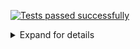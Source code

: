 [![Tests passed successfully](https://img.shields.io/badge/tests-803%20passed%2C%201%20skipped-success)](#test-report)
<details><summary>Expand for details</summary>
 
# <a name="test-report"></a> Tests report
|Report|Passed|Failed|Skipped|Time|
|:---|---:|---:|---:|---:|
|fixtures/external/FluentValidation.Tests.trx|803 ✅||1 ⚪|4s|
## ✅ <a id="user-content-r0" href="#r0">fixtures/external/FluentValidation.Tests.trx</a>
**804** tests were completed in **4s** with **803** passed, **0** failed and **1** skipped.
|Test suite|Passed|Failed|Skipped|Time|
|:---|---:|---:|---:|---:|
|[FluentValidation.Tests.AbstractValidatorTester](#r0s0)|35 ✅|||12ms|
|[FluentValidation.Tests.AccessorCacheTests](#r0s1)|4 ✅||1 ⚪|4ms|
|[FluentValidation.Tests.AssemblyScannerTester](#r0s2)|2 ✅|||2ms|
|[FluentValidation.Tests.CascadingFailuresTester](#r0s3)|38 ✅|||23ms|
|[FluentValidation.Tests.ChainedValidationTester](#r0s4)|13 ✅|||6ms|
|[FluentValidation.Tests.ChainingValidatorsTester](#r0s5)|3 ✅|||1ms|
|[FluentValidation.Tests.ChildRulesTests](#r0s6)|2 ✅|||7ms|
|[FluentValidation.Tests.CollectionValidatorWithParentTests](#r0s7)|16 ✅|||13ms|
|[FluentValidation.Tests.ComplexValidationTester](#r0s8)|17 ✅|||26ms|
|[FluentValidation.Tests.ConditionTests](#r0s9)|18 ✅|||9ms|
|[FluentValidation.Tests.CreditCardValidatorTests](#r0s10)|2 ✅|||2ms|
|[FluentValidation.Tests.CustomFailureActionTester](#r0s11)|3 ✅|||1ms|
|[FluentValidation.Tests.CustomMessageFormatTester](#r0s12)|6 ✅|||3ms|
|[FluentValidation.Tests.CustomValidatorTester](#r0s13)|10 ✅|||6ms|
|[FluentValidation.Tests.DefaultValidatorExtensionTester](#r0s14)|30 ✅|||38ms|
|[FluentValidation.Tests.EmailValidatorTests](#r0s15)|36 ✅|||18ms|
|[FluentValidation.Tests.EmptyTester](#r0s16)|9 ✅|||5ms|
|[FluentValidation.Tests.EnumValidatorTests](#r0s17)|12 ✅|||24ms|
|[FluentValidation.Tests.EqualValidatorTests](#r0s18)|10 ✅|||3ms|
|[FluentValidation.Tests.ExactLengthValidatorTester](#r0s19)|6 ✅|||2ms|
|[FluentValidation.Tests.ExclusiveBetweenValidatorTests](#r0s20)|19 ✅|||6ms|
|[FluentValidation.Tests.ExtensionTester](#r0s21)|4 ✅|||1ms|
|[FluentValidation.Tests.ForEachRuleTests](#r0s22)|34 ✅|||47ms|
|[FluentValidation.Tests.GreaterThanOrEqualToValidatorTester](#r0s23)|14 ✅|||5ms|
|[FluentValidation.Tests.GreaterThanValidatorTester](#r0s24)|13 ✅|||4ms|
|[FluentValidation.Tests.InclusiveBetweenValidatorTests](#r0s25)|18 ✅|||4ms|
|[FluentValidation.Tests.InheritanceValidatorTest](#r0s26)|11 ✅|||18ms|
|[FluentValidation.Tests.InlineValidatorTester](#r0s27)|1 ✅|||2ms|
|[FluentValidation.Tests.LanguageManagerTests](#r0s28)|21 ✅|||28ms|
|[FluentValidation.Tests.LengthValidatorTests](#r0s29)|16 ✅|||17ms|
|[FluentValidation.Tests.LessThanOrEqualToValidatorTester](#r0s30)|13 ✅|||4ms|
|[FluentValidation.Tests.LessThanValidatorTester](#r0s31)|16 ✅|||6ms|
|[FluentValidation.Tests.LocalisedMessagesTester](#r0s32)|6 ✅|||3ms|
|[FluentValidation.Tests.LocalisedNameTester](#r0s33)|2 ✅|||1ms|
|[FluentValidation.Tests.MemberAccessorTests](#r0s34)|9 ✅|||5ms|
|[FluentValidation.Tests.MessageFormatterTests](#r0s35)|10 ✅|||2ms|
|[FluentValidation.Tests.ModelLevelValidatorTests](#r0s36)|2 ✅|||1ms|
|[FluentValidation.Tests.NameResolutionPluggabilityTester](#r0s37)|3 ✅|||2ms|
|[FluentValidation.Tests.NotEmptyTester](#r0s38)|10 ✅|||7ms|
|[FluentValidation.Tests.NotEqualValidatorTests](#r0s39)|11 ✅|||7ms|
|[FluentValidation.Tests.NotNullTester](#r0s40)|5 ✅|||1ms|
|[FluentValidation.Tests.NullTester](#r0s41)|5 ✅|||2ms|
|[FluentValidation.Tests.OnFailureTests](#r0s42)|10 ✅|||8ms|
|[FluentValidation.Tests.PredicateValidatorTester](#r0s43)|5 ✅|||2ms|
|[FluentValidation.Tests.PropertyChainTests](#r0s44)|7 ✅|||1ms|
|[FluentValidation.Tests.RegularExpressionValidatorTests](#r0s45)|15 ✅|||6ms|
|[FluentValidation.Tests.RuleBuilderTests](#r0s46)|29 ✅|||96ms|
|[FluentValidation.Tests.RuleDependencyTests](#r0s47)|14 ✅|||3s|
|[FluentValidation.Tests.RulesetTests](#r0s48)|21 ✅|||14ms|
|[FluentValidation.Tests.ScalePrecisionValidatorTests](#r0s49)|6 ✅|||4ms|
|[FluentValidation.Tests.SharedConditionTests](#r0s50)|42 ✅|||42ms|
|[FluentValidation.Tests.StandalonePropertyValidationTester](#r0s51)|1 ✅|||0ms|
|[FluentValidation.Tests.StringEnumValidatorTests](#r0s52)|10 ✅|||5ms|
|[FluentValidation.Tests.TrackingCollectionTests](#r0s53)|3 ✅|||2ms|
|[FluentValidation.Tests.TransformTests](#r0s54)|4 ✅|||3ms|
|[FluentValidation.Tests.UserSeverityTester](#r0s55)|7 ✅|||3ms|
|[FluentValidation.Tests.UserStateTester](#r0s56)|4 ✅|||3ms|
|[FluentValidation.Tests.ValidateAndThrowTester](#r0s57)|14 ✅|||25ms|
|[FluentValidation.Tests.ValidationResultTests](#r0s58)|8 ✅|||8ms|
|[FluentValidation.Tests.ValidatorDescriptorTester](#r0s59)|5 ✅|||1ms|
|[FluentValidation.Tests.ValidatorSelectorTests](#r0s60)|10 ✅|||9ms|
|[FluentValidation.Tests.ValidatorTesterTester](#r0s61)|73 ✅|||74ms|
### ✅ <a id="user-content-r0s0" href="#r0s0">FluentValidation.Tests.AbstractValidatorTester</a>
```
✅ Can_replace_default_errorcode_resolver
✅ CanValidateInstancesOfType_returns_false_when_comparing_against_some_other_type
✅ CanValidateInstancesOfType_returns_true_when_comparing_against_same_type
✅ CanValidateInstancesOfType_returns_true_when_comparing_against_subclass
✅ Default_error_code_should_be_class_name
✅ OverridePropertyName_should_override_property_name
✅ OverridePropertyName_with_lambda_should_override_property_name
✅ PreValidate_bypasses_nullcheck_on_instance
✅ RuleForeach_with_null_instances
✅ Should_be_valid_when_there_are_no_failures_for_single_property
✅ Should_not_main_state
✅ Should_throw_for_non_member_expression_when_validating_single_property
✅ Should_throw_when_rule_is_null
✅ Should_validate_public_Field
✅ Should_validate_single_Field
✅ Should_validate_single_property
✅ Should_validate_single_property_where_invalid_property_as_string
✅ Should_validate_single_property_where_property_as_string
✅ Uses_named_parameters_to_validate_ruleset
✅ Validates_single_property_by_path
✅ Validates_type_when_using_non_generic_validate_overload
✅ When_the_validators_fail_then_the_errors_Should_be_accessible_via_the_errors_property
✅ When_the_validators_fail_then_validatorrunner_should_return_false
✅ When_the_Validators_pass_then_the_validatorRunner_should_return_true
✅ WhenPreValidationReturnsFalse_ResultReturnToUserImmediatly_Validate(preValidationResult: )
✅ WhenPreValidationReturnsFalse_ResultReturnToUserImmediatly_Validate(preValidationResult: AnotherInt Test Message)
✅ WhenPreValidationReturnsFalse_ResultReturnToUserImmediatly_ValidateAsync(preValidationResult: )
✅ WhenPreValidationReturnsFalse_ResultReturnToUserImmediatly_ValidateAsync(preValidationResult: AnotherInt Test Message)
✅ WhenPreValidationReturnsTrue_ValidatorsGetHit_Validate
✅ WhenPreValidationReturnsTrue_ValidatorsGetHit_ValidateAsync
✅ WithErrorCode_should_override_error_code
✅ WithMessage_and_WithErrorCode_should_override_error_message_and_error_code
✅ WithMessage_should_override_error_message
✅ WithName_should_override_field_name
✅ WithName_should_override_field_name_with_value_from_other_property
```
### ✅ <a id="user-content-r0s1" href="#r0s1">FluentValidation.Tests.AccessorCacheTests</a>
```
⚪ Benchmark
✅ Equality_comparison_check
✅ Gets_accessor
✅ Gets_member_for_nested_property
✅ Identifies_if_memberexp_acts_on_model_instance
```
### ✅ <a id="user-content-r0s2" href="#r0s2">FluentValidation.Tests.AssemblyScannerTester</a>
```
✅ Finds_validators_for_types
✅ ForEach_iterates_over_types
```
### ✅ <a id="user-content-r0s3" href="#r0s3">FluentValidation.Tests.CascadingFailuresTester</a>
```
✅ Cascade_mode_can_be_set_after_validator_instantiated
✅ Cascade_mode_can_be_set_after_validator_instantiated_async
✅ Cascade_mode_can_be_set_after_validator_instantiated_async_legacy
✅ Cascade_mode_can_be_set_after_validator_instantiated_legacy
✅ Validation_continues_on_failure
✅ Validation_continues_on_failure_async
✅ Validation_continues_on_failure_when_set_to_Stop_globally_and_overriden_at_rule_level
✅ Validation_continues_on_failure_when_set_to_Stop_globally_and_overriden_at_rule_level_async
✅ Validation_continues_on_failure_when_set_to_Stop_globally_and_overriden_at_rule_level_async_legacy
✅ Validation_continues_on_failure_when_set_to_Stop_globally_and_overriden_at_rule_level_legacy
✅ Validation_continues_on_failure_when_set_to_StopOnFirstFailure_at_validator_level_and_overriden_at_rule_level
✅ Validation_continues_on_failure_when_set_to_StopOnFirstFailure_at_validator_level_and_overriden_at_rule_level_async
✅ Validation_continues_on_failure_when_set_to_StopOnFirstFailure_at_validator_level_and_overriden_at_rule_level_async_legacy
✅ Validation_continues_on_failure_when_set_to_StopOnFirstFailure_at_validator_level_and_overriden_at_rule_level_legacy
✅ Validation_continues_to_second_validator_when_first_validator_succeeds_and_cascade_set_to_stop
✅ Validation_continues_to_second_validator_when_first_validator_succeeds_and_cascade_set_to_stop_async
✅ Validation_continues_to_second_validator_when_first_validator_succeeds_and_cascade_set_to_stop_async_legacy
✅ Validation_continues_to_second_validator_when_first_validator_succeeds_and_cascade_set_to_stop_legacy
✅ Validation_continues_when_set_to_Continue_at_validator_level
✅ Validation_continues_when_set_to_Continue_at_validator_level_async
✅ Validation_stops_on_failure_when_set_to_Continue_and_overriden_at_rule_level
✅ Validation_stops_on_failure_when_set_to_Continue_and_overriden_at_rule_level_async
✅ Validation_stops_on_failure_when_set_to_Continue_and_overriden_at_rule_level_async_legacy
✅ Validation_stops_on_failure_when_set_to_Continue_and_overriden_at_rule_level_legacy
✅ Validation_stops_on_first_failure
✅ Validation_stops_on_first_failure_async
✅ Validation_stops_on_first_failure_async_legacy
✅ Validation_stops_on_first_failure_legacy
✅ Validation_stops_on_first_Failure_when_set_to_Continue_globally_and_overriden_at_rule_level
✅ Validation_stops_on_first_Failure_when_set_to_Continue_globally_and_overriden_at_rule_level_and_async_validator_is_invoked_synchronously
✅ Validation_stops_on_first_Failure_when_set_to_Continue_globally_and_overriden_at_rule_level_and_async_validator_is_invoked_synchronously_legacy
✅ Validation_stops_on_first_Failure_when_set_to_Continue_globally_and_overriden_at_rule_level_async
✅ Validation_stops_on_first_Failure_when_set_to_Continue_globally_and_overriden_at_rule_level_async_legacy
✅ Validation_stops_on_first_Failure_when_set_to_Continue_globally_and_overriden_at_rule_level_legacy
✅ Validation_stops_on_first_failure_when_set_to_StopOnFirstFailure_at_validator_level
✅ Validation_stops_on_first_failure_when_set_to_StopOnFirstFailure_at_validator_level_async
✅ Validation_stops_on_first_failure_when_set_to_StopOnFirstFailure_at_validator_level_async_legacy
✅ Validation_stops_on_first_failure_when_set_to_StopOnFirstFailure_at_validator_level_legacy
```
### ✅ <a id="user-content-r0s4" href="#r0s4">FluentValidation.Tests.ChainedValidationTester</a>
```
✅ Can_validate_using_validator_for_base_type
✅ Chained_property_should_be_excluded
✅ Chained_validator_descriptor
✅ Chained_validator_should_not_be_invoked_on_null_property
✅ Condition_should_work_with_chained_property
✅ Explicitly_included_properties_should_be_propagated_to_nested_validators
✅ Explicitly_included_properties_should_be_propagated_to_nested_validators_using_strings
✅ Separate_validation_on_chained_property
✅ Separate_validation_on_chained_property_conditional
✅ Separate_validation_on_chained_property_valid
✅ Should_allow_normal_rules_and_chained_property_on_same_property
✅ Uses_explicit_ruleset
✅ Validates_chained_property
```
### ✅ <a id="user-content-r0s5" href="#r0s5">FluentValidation.Tests.ChainingValidatorsTester</a>
```
✅ Options_should_only_apply_to_current_validator
✅ Should_create_multiple_validators
✅ Should_execute_multiple_validators
```
### ✅ <a id="user-content-r0s6" href="#r0s6">FluentValidation.Tests.ChildRulesTests</a>
```
✅ Can_define_nested_rules_for_collection
✅ ChildRules_works_with_RuleSet
```
### ✅ <a id="user-content-r0s7" href="#r0s7">FluentValidation.Tests.CollectionValidatorWithParentTests</a>
```
✅ Async_condition_should_work_with_child_collection
✅ Can_specify_condition_for_individual_collection_elements
✅ Can_validate_collection_using_validator_for_base_type
✅ Collection_should_be_excluded
✅ Collection_should_be_explicitly_included_with_expression
✅ Collection_should_be_explicitly_included_with_string
✅ Condition_should_work_with_child_collection
✅ Creates_validator_using_context_from_property_value
✅ Should_override_property_name
✅ Should_work_with_top_level_collection_validator
✅ Should_work_with_top_level_collection_validator_and_overriden_name
✅ Skips_null_items
✅ Validates_collection
✅ Validates_collection_asynchronously
✅ Validates_collection_several_levels_deep
✅ Validates_collection_several_levels_deep_async
```
### ✅ <a id="user-content-r0s8" href="#r0s8">FluentValidation.Tests.ComplexValidationTester</a>
```
✅ Async_condition_should_work_with_complex_property
✅ Async_condition_should_work_with_complex_property_when_validator_invoked_synchronously
✅ Can_directly_validate_multiple_fields_of_same_type
✅ Can_validate_using_validator_for_base_type
✅ Complex_property_should_be_excluded
✅ Complex_validator_should_not_be_invoked_on_null_property
✅ Condition_should_work_with_complex_property
✅ Condition_should_work_with_complex_property_when_invoked_async
✅ Explicitly_included_properties_should_be_propagated_to_nested_validators
✅ Explicitly_included_properties_should_be_propagated_to_nested_validators_using_strings
✅ Multiple_rules_in_chain_with_childvalidator_shouldnt_reuse_accessor
✅ Multiple_rules_in_chain_with_childvalidator_shouldnt_reuse_accessor_async
✅ Should_allow_normal_rules_and_complex_property_on_same_property
✅ Should_override_propertyName
✅ Validates_child_validator_asynchronously
✅ Validates_child_validator_synchronously
✅ Validates_complex_property
```
### ✅ <a id="user-content-r0s9" href="#r0s9">FluentValidation.Tests.ConditionTests</a>
```
✅ Async_condition_executed_synchronosuly_with_asynchronous_collection_rule
✅ Async_condition_executed_synchronosuly_with_asynchronous_rule
✅ Async_condition_executed_synchronosuly_with_synchronous_collection_role
✅ Async_condition_executed_synchronosuly_with_synchronous_role
✅ Async_condition_is_applied_to_all_validators_in_the_chain
✅ Async_condition_is_applied_to_all_validators_in_the_chain_when_executed_synchronously
✅ Async_condition_is_applied_to_single_validator_in_the_chain_when_ApplyConditionTo_set_to_CurrentValidator
✅ Condition_is_applied_to_all_validators_in_the_chain
✅ Condition_is_applied_to_single_validator_in_the_chain_when_ApplyConditionTo_set_to_CurrentValidator
✅ Sync_condition_is_applied_to_async_validators
✅ Validation_should_fail_when_async_condition_does_not_match
✅ Validation_should_fail_when_async_condition_matches
✅ Validation_should_fail_when_condition_does_not_match
✅ Validation_should_fail_when_condition_matches
✅ Validation_should_succeed_when_async_condition_does_not_match
✅ Validation_should_succeed_when_async_condition_matches
✅ Validation_should_succeed_when_condition_does_not_match
✅ Validation_should_succeed_when_condition_matches
```
### ✅ <a id="user-content-r0s10" href="#r0s10">FluentValidation.Tests.CreditCardValidatorTests</a>
```
✅ IsValidTests
✅ When_validation_fails_the_default_error_should_be_set
```
### ✅ <a id="user-content-r0s11" href="#r0s11">FluentValidation.Tests.CustomFailureActionTester</a>
```
✅ Does_not_invoke_action_if_validation_success
✅ Invokes_custom_action_on_failure
✅ Passes_object_being_validated_to_action
```
### ✅ <a id="user-content-r0s12" href="#r0s12">FluentValidation.Tests.CustomMessageFormatTester</a>
```
✅ Replaces_propertyvalue_placeholder
✅ Replaces_propertyvalue_with_empty_string_when_null
✅ Should_format_custom_message
✅ Uses_custom_delegate_for_building_message
✅ Uses_custom_delegate_for_building_message_only_for_specific_validator
✅ Uses_property_value_in_message
```
### ✅ <a id="user-content-r0s13" href="#r0s13">FluentValidation.Tests.CustomValidatorTester</a>
```
✅ New_Custom_Returns_single_failure
✅ New_Custom_Returns_single_failure_async
✅ New_custom_uses_empty_property_name_for_model_level_rule
✅ New_Custom_When_property_name_omitted_infers_property_name
✅ New_Custom_When_property_name_omitted_infers_property_name_nested
✅ New_Custom_within_ruleset
✅ New_CustomAsync_within_ruleset
✅ Perserves_property_chain_using_custom
✅ Runs_async_rule_synchronously_when_validator_invoked_synchronously
✅ Runs_sync_rule_asynchronously_when_validator_invoked_asynchronously
```
### ✅ <a id="user-content-r0s14" href="#r0s14">FluentValidation.Tests.DefaultValidatorExtensionTester</a>
```
✅ Empty_should_create_EmptyValidator
✅ Equal_should_create_EqualValidator_with_explicit_value
✅ Equal_should_create_EqualValidator_with_lambda
✅ GreaterThan_should_create_GreaterThanValidator_with_explicit_value
✅ GreaterThan_should_create_GreaterThanValidator_with_lambda
✅ GreaterThanOrEqual_should_create_GreaterThanOrEqualValidator_with_explicit_value
✅ GreaterThanOrEqual_should_create_GreaterThanOrEqualValidator_with_lambda
✅ GreaterThanOrEqual_should_create_GreaterThanOrEqualValidator_with_lambda_with_other_Nullable
✅ Length_should_create_ExactLengthValidator
✅ Length_should_create_LengthValidator
✅ Length_should_create_MaximumLengthValidator
✅ Length_should_create_MinimumLengthValidator
✅ LessThan_should_create_LessThanValidator_with_explicit_value
✅ LessThan_should_create_LessThanValidator_with_lambda
✅ LessThanOrEqual_should_create_LessThanOrEqualValidator_with_explicit_value
✅ LessThanOrEqual_should_create_LessThanOrEqualValidator_with_lambda
✅ LessThanOrEqual_should_create_LessThanOrEqualValidator_with_lambda_with_other_Nullable
✅ Must_should_create_PredicateValidator_with_context
✅ Must_should_create_PredicateValidator_with_PropertyValidatorContext
✅ Must_should_create_PredicteValidator
✅ MustAsync_should_create_AsyncPredicateValidator_with_context
✅ MustAsync_should_create_AsyncPredicateValidator_with_PropertyValidatorContext
✅ MustAsync_should_create_AsyncPredicteValidator
✅ MustAsync_should_not_throw_InvalidCastException
✅ NotEmpty_should_create_NotEmptyValidator
✅ NotEqual_should_create_NotEqualValidator_with_explicit_value
✅ NotEqual_should_create_NotEqualValidator_with_lambda
✅ NotNull_should_create_NotNullValidator
✅ ScalePrecision_should_create_ScalePrecisionValidator
✅ ScalePrecision_should_create_ScalePrecisionValidator_with_ignore_trailing_zeros
```
### ✅ <a id="user-content-r0s15" href="#r0s15">FluentValidation.Tests.EmailValidatorTests</a>
```
✅ Fails_email_validation_aspnetcore_compatible(email: " \r \t \n")
✅ Fails_email_validation_aspnetcore_compatible(email: "")
✅ Fails_email_validation_aspnetcore_compatible(email: "@someDomain.com")
✅ Fails_email_validation_aspnetcore_compatible(email: "@someDomain@abc.com")
✅ Fails_email_validation_aspnetcore_compatible(email: "0")
✅ Fails_email_validation_aspnetcore_compatible(email: "someName")
✅ Fails_email_validation_aspnetcore_compatible(email: "someName@")
✅ Fails_email_validation_aspnetcore_compatible(email: "someName@a@b.com")
✅ Invalid_email_addressex_regex(email: "")
✅ Invalid_email_addressex_regex(email: "first.last@test..co.uk")
✅ Invalid_email_addressex_regex(email: "testperso")
✅ Invalid_email_addressex_regex(email: "thisisaverylongstringcodeplex.com")
✅ Valid_email_addresses_aspnetcore_compatible(email: " @someDomain.com")
✅ Valid_email_addresses_aspnetcore_compatible(email: "!#$%&'*+-/=?^_`|~@someDomain.com")
✅ Valid_email_addresses_aspnetcore_compatible(email: "\"firstName.lastName\"@someDomain.com")
✅ Valid_email_addresses_aspnetcore_compatible(email: "1234@someDomain.com")
✅ Valid_email_addresses_aspnetcore_compatible(email: "firstName.lastName@someDomain.com")
✅ Valid_email_addresses_aspnetcore_compatible(email: "someName@1234.com")
✅ Valid_email_addresses_aspnetcore_compatible(email: "someName@some_domain.com")
✅ Valid_email_addresses_aspnetcore_compatible(email: "someName@some~domain.com")
✅ Valid_email_addresses_aspnetcore_compatible(email: "someName@someDomain.com")
✅ Valid_email_addresses_aspnetcore_compatible(email: "someName@someDomain￯.com")
✅ Valid_email_addresses_aspnetcore_compatible(email: null)
✅ Valid_email_addresses_regex(email: "__somename@example.com")
✅ Valid_email_addresses_regex(email: "!def!xyz%abc@example.com")
✅ Valid_email_addresses_regex(email: "\"Abc@def\"@example.com")
✅ Valid_email_addresses_regex(email: "\"Abc\\@def\"@example.com")
✅ Valid_email_addresses_regex(email: "\"Fred Bloggs\"@example.com")
✅ Valid_email_addresses_regex(email: "\"Joe\\Blow\"@example.com")
✅ Valid_email_addresses_regex(email: "$A12345@example.com")
✅ Valid_email_addresses_regex(email: "customer/department=shipping@example.com")
✅ Valid_email_addresses_regex(email: "first.last@test.co.uk")
✅ Valid_email_addresses_regex(email: "testperson@gmail.com")
✅ Valid_email_addresses_regex(email: "TestPerson@gmail.com")
✅ Valid_email_addresses_regex(email: "testperson+label@gmail.com")
✅ Valid_email_addresses_regex(email: null)
```
### ✅ <a id="user-content-r0s16" href="#r0s16">FluentValidation.Tests.EmptyTester</a>
```
✅ Passes_for_ienumerable_that_doesnt_implement_ICollection
✅ Passes_when_collection_empty
✅ When_there_is_a_value_then_the_validator_should_fail
✅ When_validation_fails_error_should_be_set
✅ When_value_is_Default_for_type_validator_should_pass_datetime
✅ When_value_is_Default_for_type_validator_should_pass_int
✅ When_value_is_empty_string_validator_should_pass
✅ When_value_is_null_validator_should_pass
✅ When_value_is_whitespace_validation_should_pass
```
### ✅ <a id="user-content-r0s17" href="#r0s17">FluentValidation.Tests.EnumValidatorTests</a>
```
✅ Flags_enum_invalid_when_using_outofrange_negative_value
✅ Flags_enum_invalid_when_using_outofrange_positive_value
✅ Flags_enum_valid_when_using_bitwise_value
✅ Flags_enum_validates_correctly_when_using_zero_value
✅ Flags_enum_with_overlapping_flags_valid_when_using_bitwise_value
✅ IsValidTests
✅ Nullable_enum_invalid_when_bad_value_specified
✅ Nullable_enum_valid_when_property_value_is_null
✅ Nullable_enum_valid_when_value_specified
✅ When_the_enum_is_initialized_with_invalid_value_then_the_validator_should_fail
✅ When_the_enum_is_not_initialized_with_valid_value_then_the_validator_should_fail
✅ When_validation_fails_the_default_error_should_be_set
```
### ✅ <a id="user-content-r0s18" href="#r0s18">FluentValidation.Tests.EqualValidatorTests</a>
```
✅ Comparison_property_uses_custom_resolver
✅ Should_store_comparison_type
✅ Should_store_property_to_compare
✅ Should_succeed_on_case_insensitive_comparison
✅ Should_succeed_on_case_insensitive_comparison_using_expression
✅ Should_use_ordinal_comparison_by_default
✅ Validates_against_property
✅ When_the_objects_are_equal_validation_should_succeed
✅ When_the_objects_are_not_equal_validation_should_fail
✅ When_validation_fails_the_error_should_be_set
```
### ✅ <a id="user-content-r0s19" href="#r0s19">FluentValidation.Tests.ExactLengthValidatorTester</a>
```
✅ Min_and_max_properties_should_be_set
✅ When_exact_length_rule_failes_error_should_have_exact_length_error_errorcode
✅ When_the_text_is_an_exact_length_the_validator_should_pass
✅ When_the_text_length_is_larger_the_validator_should_fail
✅ When_the_text_length_is_smaller_the_validator_should_fail
✅ When_the_validator_fails_the_error_message_should_be_set
```
### ✅ <a id="user-content-r0s20" href="#r0s20">FluentValidation.Tests.ExclusiveBetweenValidatorTests</a>
```
✅ To_and_from_properties_should_be_set
✅ To_and_from_properties_should_be_set_for_dates
✅ To_and_from_properties_should_be_set_for_strings
✅ Validates_with_nullable_when_property_is_null
✅ Validates_with_nullable_when_property_not_null
✅ When_the_text_is_larger_than_the_range_then_the_validator_should_fail
✅ When_the_text_is_larger_than_the_range_then_the_validator_should_fail_for_strings
✅ When_the_to_is_smaller_than_the_from_then_the_validator_should_throw
✅ When_the_to_is_smaller_than_the_from_then_the_validator_should_throw_for_strings
✅ When_the_validator_fails_the_error_message_should_be_set
✅ When_the_validator_fails_the_error_message_should_be_set_for_strings
✅ When_the_value_is_between_the_range_specified_then_the_validator_should_pass
✅ When_the_value_is_between_the_range_specified_then_the_validator_should_pass_for_strings
✅ When_the_value_is_exactly_the_size_of_the_lower_bound_then_the_validator_should_fail
✅ When_the_value_is_exactly_the_size_of_the_lower_bound_then_the_validator_should_fail_for_strings
✅ When_the_value_is_exactly_the_size_of_the_upper_bound_then_the_validator_should_fail
✅ When_the_value_is_exactly_the_size_of_the_upper_bound_then_the_validator_should_fail_for_strings
✅ When_the_value_is_smaller_than_the_range_then_the_validator_should_fail
✅ When_the_value_is_smaller_than_the_range_then_the_validator_should_fail_for_strings
```
### ✅ <a id="user-content-r0s21" href="#r0s21">FluentValidation.Tests.ExtensionTester</a>
```
✅ Should_extract_member_from_member_expression
✅ Should_return_null_for_non_member_expressions
✅ Should_split_pascal_cased_member_name
✅ SplitPascalCase_should_return_null_when_input_is_null
```
### ✅ <a id="user-content-r0s22" href="#r0s22">FluentValidation.Tests.ForEachRuleTests</a>
```
✅ Async_condition_should_work_with_child_collection
✅ Can_access_colletion_index
✅ Can_access_colletion_index_async
✅ Can_access_parent_index
✅ Can_access_parent_index_async
✅ Can_specify_condition_for_individual_collection_elements
✅ Can_use_cascade_with_RuleForEach
✅ Can_validate_collection_using_validator_for_base_type
✅ Collection_should_be_excluded
✅ Collection_should_be_explicitly_included_with_expression
✅ Collection_should_be_explicitly_included_with_string
✅ Condition_should_work_with_child_collection
✅ Correctly_gets_collection_indices
✅ Correctly_gets_collection_indices_async
✅ Executes_rule_for_each_item_in_collection
✅ Executes_rule_for_each_item_in_collection_async
✅ Nested_collection_for_null_property_should_not_throw_null_reference
✅ Nested_conditions_Rule_For
✅ Nested_conditions_Rule_For_Each
✅ Overrides_indexer
✅ Overrides_indexer_async
✅ Regular_rules_can_drop_into_RuleForEach
✅ RuleForEach_async_RunsTasksSynchronously
✅ Should_not_scramble_property_name_when_using_collection_validators_several_levels_deep
✅ Should_not_scramble_property_name_when_using_collection_validators_several_levels_deep_with_ValidateAsync
✅ Should_override_property_name
✅ Skips_null_items
✅ Top_level_collection
✅ Uses_useful_error_message_when_used_on_non_property
✅ Validates_child_validator_asynchronously
✅ Validates_child_validator_synchronously
✅ Validates_collection
✅ When_runs_outside_RuleForEach_loop
✅ When_runs_outside_RuleForEach_loop_async
```
### ✅ <a id="user-content-r0s23" href="#r0s23">FluentValidation.Tests.GreaterThanOrEqualToValidatorTester</a>
```
✅ Comparison_property_uses_custom_resolver
✅ Comparison_type
✅ Should_fail_when_less_than_input
✅ Should_localize_value
✅ Should_set_default_error_when_validation_fails
✅ Should_succeed_when_equal_to_input
✅ Should_succeed_when_greater_than_input
✅ Validates_nullable_with_nullable_property
✅ Validates_with_nullable_property
✅ Validates_with_nullable_when_property_is_null
✅ Validates_with_nullable_when_property_is_null_cross_property
✅ Validates_with_nullable_when_property_not_null
✅ Validates_with_nullable_when_property_not_null_cross_property
✅ Validates_with_property
```
### ✅ <a id="user-content-r0s24" href="#r0s24">FluentValidation.Tests.GreaterThanValidatorTester</a>
```
✅ Comparison_property_uses_custom_resolver
✅ Comparison_Type
✅ Should_fail_when_equal_to_input
✅ Should_fail_when_less_than_input
✅ Should_set_default_error_when_validation_fails
✅ Should_succeed_when_greater_than_input
✅ Validates_nullable_with_nullable_property
✅ Validates_with_nullable_property
✅ Validates_with_nullable_when_property_is_null
✅ Validates_with_nullable_when_property_is_null_cross_property
✅ Validates_with_nullable_when_property_not_null
✅ Validates_with_nullable_when_property_not_null_cross_property
✅ Validates_with_property
```
### ✅ <a id="user-content-r0s25" href="#r0s25">FluentValidation.Tests.InclusiveBetweenValidatorTests</a>
```
✅ To_and_from_properties_should_be_set
✅ To_and_from_properties_should_be_set_for_strings
✅ Validates_with_nullable_when_property_is_null
✅ Validates_with_nullable_when_property_not_null
✅ When_the_text_is_larger_than_the_range_then_the_validator_should_fail
✅ When_the_text_is_larger_than_the_range_then_the_validator_should_fail_for_strings
✅ When_the_to_is_smaller_than_the_from_then_the_validator_should_throw
✅ When_the_to_is_smaller_than_the_from_then_the_validator_should_throw_for_strings
✅ When_the_validator_fails_the_error_message_should_be_set
✅ When_the_validator_fails_the_error_message_should_be_set_for_strings
✅ When_the_value_is_between_the_range_specified_then_the_validator_should_pass
✅ When_the_value_is_between_the_range_specified_then_the_validator_should_pass_for_strings
✅ When_the_value_is_exactly_the_size_of_the_lower_bound_then_the_validator_should_pass
✅ When_the_value_is_exactly_the_size_of_the_lower_bound_then_the_validator_should_pass_for_strings
✅ When_the_value_is_exactly_the_size_of_the_upper_bound_then_the_validator_should_pass
✅ When_the_value_is_exactly_the_size_of_the_upper_bound_then_the_validator_should_pass_for_strings
✅ When_the_value_is_smaller_than_the_range_then_the_validator_should_fail
✅ When_the_value_is_smaller_than_the_range_then_the_validator_should_fail_for_strings
```
### ✅ <a id="user-content-r0s26" href="#r0s26">FluentValidation.Tests.InheritanceValidatorTest</a>
```
✅ Can_use_custom_subclass_with_nongeneric_overload
✅ Validates_collection
✅ Validates_collection_async
✅ Validates_inheritance_async
✅ Validates_inheritance_hierarchy
✅ Validates_ruleset
✅ Validates_ruleset_async
✅ Validates_with_callback
✅ Validates_with_callback_accepting_derived
✅ Validates_with_callback_accepting_derived_async
✅ Validates_with_callback_async
```
### ✅ <a id="user-content-r0s27" href="#r0s27">FluentValidation.Tests.InlineValidatorTester</a>
```
✅ Uses_inline_validator_to_build_rules
```
### ✅ <a id="user-content-r0s28" href="#r0s28">FluentValidation.Tests.LanguageManagerTests</a>
```
✅ All_languages_should_be_loaded
✅ All_localizations_have_same_parameters_as_English
✅ Always_use_specific_language
✅ Always_use_specific_language_with_string_source
✅ Can_replace_message
✅ Can_replace_message_without_overriding_all_languages
✅ Disables_localization
✅ Falls_back_to_default_localization_key_when_error_code_key_not_found
✅ Falls_back_to_english_when_culture_not_registered
✅ Falls_back_to_english_when_translation_missing
✅ Falls_back_to_parent_culture
✅ Gets_translation_for_bosnian_latin_culture(cultureName: "bs-Latn-BA")
✅ Gets_translation_for_bosnian_latin_culture(cultureName: "bs-Latn")
✅ Gets_translation_for_bosnian_latin_culture(cultureName: "bs")
✅ Gets_translation_for_croatian_culture
✅ Gets_translation_for_culture
✅ Gets_translation_for_serbian_culture(cultureName: "sr-Latn-RS")
✅ Gets_translation_for_serbian_culture(cultureName: "sr-Latn")
✅ Gets_translation_for_serbian_culture(cultureName: "sr")
✅ Gets_translation_for_specific_culture
✅ Uses_error_code_as_localization_key
```
### ✅ <a id="user-content-r0s29" href="#r0s29">FluentValidation.Tests.LengthValidatorTests</a>
```
✅ Min_and_max_properties_should_be_set
✅ When_input_is_null_then_the_validator_should_pass
✅ When_the_max_is_smaller_than_the_min_then_the_validator_should_throw
✅ When_the_maxlength_validator_fails_the_error_message_should_be_set
✅ When_the_minlength_validator_fails_the_error_message_should_be_set
✅ When_the_text_is_between_the_lambda_range_specified_then_the_validator_should_pass
✅ When_the_text_is_between_the_range_specified_then_the_validator_should_pass
✅ When_the_text_is_exactly_the_size_of_the_lambda_lower_bound_then_the_validator_should_pass
✅ When_the_text_is_exactly_the_size_of_the_lambda_upper_bound_then_the_validator_should_pass
✅ When_the_text_is_exactly_the_size_of_the_lower_bound_then_the_validator_should_pass
✅ When_the_text_is_exactly_the_size_of_the_upper_bound_then_the_validator_should_pass
✅ When_the_text_is_larger_than_the_lambda_range_then_the_validator_should_fail
✅ When_the_text_is_larger_than_the_range_then_the_validator_should_fail
✅ When_the_text_is_smaller_than_the_lambda_range_then_the_validator_should_fail
✅ When_the_text_is_smaller_than_the_range_then_the_validator_should_fail
✅ When_the_validator_fails_the_error_message_should_be_set
```
### ✅ <a id="user-content-r0s30" href="#r0s30">FluentValidation.Tests.LessThanOrEqualToValidatorTester</a>
```
✅ Comparison_property_uses_custom_resolver
✅ Comparison_type
✅ Should_fail_when_greater_than_input
✅ Should_set_default_error_when_validation_fails
✅ Should_succeed_when_equal_to_input
✅ Should_succeed_when_less_than_input
✅ Validates_nullable_with_nullable_property
✅ Validates_with_nullable_property
✅ Validates_with_nullable_when_property_is_null
✅ Validates_with_nullable_when_property_is_null_cross_property
✅ Validates_with_nullable_when_property_not_null
✅ Validates_with_nullable_when_property_not_null_cross_property
✅ Validates_with_property
```
### ✅ <a id="user-content-r0s31" href="#r0s31">FluentValidation.Tests.LessThanValidatorTester</a>
```
✅ Comparison_property_uses_custom_resolver
✅ Comparison_type
✅ Extracts_property_from_constant_using_expression
✅ Extracts_property_from_expression
✅ Should_fail_when_equal_to_input
✅ Should_fail_when_greater_than_input
✅ Should_set_default_validation_message_when_validation_fails
✅ Should_succeed_when_less_than_input
✅ Should_throw_when_value_to_compare_is_null
✅ Validates_against_property
✅ Validates_nullable_with_nullable_property
✅ Validates_with_nullable_property
✅ Validates_with_nullable_when_property_is_null
✅ Validates_with_nullable_when_property_not_null
✅ Validates_with_nullable_when_property_not_null_cross_property
✅ Validates_with_nullable_when_property_null_cross_property
```
### ✅ <a id="user-content-r0s32" href="#r0s32">FluentValidation.Tests.LocalisedMessagesTester</a>
```
✅ Correctly_assigns_default_localized_error_message
✅ Does_not_throw_InvalidCastException_when_using_RuleForEach
✅ Formats_string_with_placeholders
✅ Formats_string_with_placeholders_when_you_cant_edit_the_string
✅ Uses_func_to_get_message
✅ Uses_string_format_with_property_value
```
### ✅ <a id="user-content-r0s33" href="#r0s33">FluentValidation.Tests.LocalisedNameTester</a>
```
✅ Uses_localized_name
✅ Uses_localized_name_expression
```
### ✅ <a id="user-content-r0s34" href="#r0s34">FluentValidation.Tests.MemberAccessorTests</a>
```
✅ ComplexPropertyGet
✅ ComplexPropertySet
✅ Equality
✅ ImplicitCast
✅ Name
✅ SimpleFieldGet
✅ SimpleFieldSet
✅ SimplePropertyGet
✅ SimplePropertySet
```
### ✅ <a id="user-content-r0s35" href="#r0s35">FluentValidation.Tests.MessageFormatterTests</a>
```
✅ Adds_argument_and_custom_arguments
✅ Adds_formatted_argument_and_custom_arguments
✅ Adds_formatted_argument_and_formatted_custom_arguments
✅ Adds_PropertyName_to_message
✅ Adds_value_to_message
✅ Format_property_value
✅ Should_ignore_unknown_numbered_parameters
✅ Should_ignore_unknown_parameters
✅ Understands_date_formats
✅ Understands_numeric_formats
```
### ✅ <a id="user-content-r0s36" href="#r0s36">FluentValidation.Tests.ModelLevelValidatorTests</a>
```
✅ Can_use_child_validator_at_model_level
✅ Validates_at_model_level
```
### ✅ <a id="user-content-r0s37" href="#r0s37">FluentValidation.Tests.NameResolutionPluggabilityTester</a>
```
✅ Resolves_nested_properties
✅ ShouldHaveValidationError_Should_support_custom_propertynameresolver
✅ Uses_custom_property_name
```
### ✅ <a id="user-content-r0s38" href="#r0s38">FluentValidation.Tests.NotEmptyTester</a>
```
✅ Fails_for_array
✅ Fails_for_ienumerable_that_doesnt_implement_ICollection
✅ Fails_when_collection_empty
✅ When_there_is_a_value_then_the_validator_should_pass
✅ When_validation_fails_error_should_be_set
✅ When_value_is_Default_for_type_validator_should_fail_datetime
✅ When_value_is_Default_for_type_validator_should_fail_int
✅ When_value_is_empty_string_validator_should_fail
✅ When_value_is_null_validator_should_fail
✅ When_value_is_whitespace_validation_should_fail
```
### ✅ <a id="user-content-r0s39" href="#r0s39">FluentValidation.Tests.NotEqualValidatorTests</a>
```
✅ Comparison_property_uses_custom_resolver
✅ Should_handle_custom_value_types_correctly
✅ Should_not_be_valid_for_case_insensitve_comparison
✅ Should_not_be_valid_for_case_insensitve_comparison_with_expression
✅ Should_store_comparison_type
✅ Should_store_property_to_compare
✅ Should_use_ordinal_comparison_by_default
✅ Validates_across_properties
✅ When_the_objects_are_equal_then_the_validator_should_fail
✅ When_the_objects_are_not_equal_then_the_validator_should_pass
✅ When_the_validator_fails_the_error_message_should_be_set
```
### ✅ <a id="user-content-r0s40" href="#r0s40">FluentValidation.Tests.NotNullTester</a>
```
✅ Fails_when_nullable_value_type_is_null
✅ Not_null_validator_should_not_crash_with_non_nullable_value_type
✅ NotNullValidator_should_fail_if_value_is_null
✅ NotNullValidator_should_pass_if_value_has_value
✅ When_the_validator_fails_the_error_message_should_be_set
```
### ✅ <a id="user-content-r0s41" href="#r0s41">FluentValidation.Tests.NullTester</a>
```
✅ Not_null_validator_should_not_crash_with_non_nullable_value_type
✅ NullValidator_should_fail_if_value_has_value
✅ NullValidator_should_pass_if_value_is_null
✅ Passes_when_nullable_value_type_is_null
✅ When_the_validator_passes_the_error_message_should_be_set
```
### ✅ <a id="user-content-r0s42" href="#r0s42">FluentValidation.Tests.OnFailureTests</a>
```
✅ OnFailure_called_for_each_failed_rule
✅ OnFailure_called_for_each_failed_rule_asyncAsync
✅ Should_be_able_to_access_error_message_in_OnFailure
✅ ShouldHaveChildValidator_should_be_true
✅ ShouldHaveChildValidator_works_with_Include
✅ WhenAsyncWithOnFailure_should_invoke_condition_on_async_inner_validator
✅ WhenAsyncWithOnFailure_should_invoke_condition_on_inner_validator
✅ WhenAsyncWithOnFailure_should_invoke_condition_on_inner_validator_invoked_synchronously
✅ WhenWithOnFailure_should_invoke_condition_on_async_inner_validator
✅ WhenWithOnFailure_should_invoke_condition_on_inner_validator
```
### ✅ <a id="user-content-r0s43" href="#r0s43">FluentValidation.Tests.PredicateValidatorTester</a>
```
✅ Should_fail_when_predicate_returns_false
✅ Should_succeed_when_predicate_returns_true
✅ Should_throw_when_predicate_is_null
✅ When_validation_fails_metadata_should_be_set_on_failure
✅ When_validation_fails_the_default_error_should_be_set
```
### ✅ <a id="user-content-r0s44" href="#r0s44">FluentValidation.Tests.PropertyChainTests</a>
```
✅ AddIndexer_throws_when_nothing_added
✅ Calling_ToString_should_construct_string_representation_of_chain
✅ Calling_ToString_should_construct_string_representation_of_chain_with_indexers
✅ Creates_from_expression
✅ Should_be_subchain
✅ Should_ignore_blanks
✅ Should_not_be_subchain
```
### ✅ <a id="user-content-r0s45" href="#r0s45">FluentValidation.Tests.RegularExpressionValidatorTests</a>
```
✅ Can_access_expression_in_message
✅ Can_access_expression_in_message_lambda
✅ Can_access_expression_in_message_lambda_regex
✅ Uses_lazily_loaded_expression
✅ Uses_lazily_loaded_expression_with_options
✅ Uses_regex_object
✅ When_the_text_does_not_match_the_lambda_regex_regular_expression_then_the_validator_should_fail
✅ When_the_text_does_not_match_the_lambda_regular_expression_then_the_validator_should_fail
✅ When_the_text_does_not_match_the_regular_expression_then_the_validator_should_fail
✅ When_the_text_is_empty_then_the_validator_should_fail
✅ When_the_text_is_null_then_the_validator_should_pass
✅ When_the_text_matches_the_lambda_regex_regular_expression_then_the_validator_should_pass
✅ When_the_text_matches_the_lambda_regular_expression_then_the_validator_should_pass
✅ When_the_text_matches_the_regular_expression_then_the_validator_should_pass
✅ When_validation_fails_the_default_error_should_be_set
```
### ✅ <a id="user-content-r0s46" href="#r0s46">FluentValidation.Tests.RuleBuilderTests</a>
```
✅ Adding_a_validator_should_return_builder
✅ Adding_a_validator_should_store_validator
✅ Calling_validate_should_delegate_to_underlying_validator
✅ Calling_ValidateAsync_should_delegate_to_underlying_async_validator
✅ Calling_ValidateAsync_should_delegate_to_underlying_sync_validator
✅ Conditional_child_validator_should_register_with_validator_type_not_property
✅ Nullable_object_with_async_condition_should_not_throw
✅ Nullable_object_with_condition_should_not_throw
✅ Property_should_return_null_when_it_is_not_a_property_being_validated
✅ Property_should_return_property_being_validated
✅ PropertyDescription_should_return_custom_property_name
✅ PropertyDescription_should_return_property_name_split
✅ Result_should_use_custom_property_name_when_no_property_name_can_be_determined
✅ Rule_for_a_non_memberexpression_should_not_generate_property_name
✅ Should_build_property_name
✅ Should_compile_expression
✅ Should_set_custom_error
✅ Should_set_custom_property_name
✅ Should_throw_if_message_is_null
✅ Should_throw_if_overriding_validator_is_null
✅ Should_throw_if_overriding_validator_provider_is_null
✅ Should_throw_if_property_name_is_null
✅ Should_throw_if_validator_is_null
✅ Should_throw_when_async_inverse_predicate_is_null
✅ Should_throw_when_async_predicate_is_null
✅ Should_throw_when_context_predicate_is_null
✅ Should_throw_when_inverse_context_predicate_is_null
✅ Should_throw_when_inverse_predicate_is_null
✅ Should_throw_when_predicate_is_null
```
### ✅ <a id="user-content-r0s47" href="#r0s47">FluentValidation.Tests.RuleDependencyTests</a>
```
✅ Async_inside_dependent_rules
✅ Async_inside_dependent_rules_when_parent_rule_not_async
✅ Dependent_rules_inside_ruleset
✅ Dependent_rules_inside_when
✅ Does_not_invoke_dependent_rule_if_parent_rule_does_not_pass
✅ Invokes_dependent_rule_if_parent_rule_passes
✅ Nested_dependent_rules
✅ Nested_dependent_rules_inside_ruleset
✅ Nested_dependent_rules_inside_ruleset_inside_method
✅ Nested_dependent_rules_inside_ruleset_no_result_when_second_level_fails
✅ Nested_dependent_rules_inside_ruleset_no_result_when_top_level_fails
✅ TestAsyncWithDependentRules_AsyncEntry
✅ TestAsyncWithDependentRules_SyncEntry
✅ Treats_root_level_RuleFor_call_as_dependent_rule_if_user_forgets_to_use_DependentRulesBuilder
```
### ✅ <a id="user-content-r0s48" href="#r0s48">FluentValidation.Tests.RulesetTests</a>
```
✅ Applies_multiple_rulesets_to_rule
✅ Combines_rulesets_and_explicit_properties
✅ Combines_rulesets_and_explicit_properties_async
✅ Executes_all_rules
✅ Executes_in_rule_in_default_and_none
✅ Executes_in_rule_in_ruleset_and_default
✅ Executes_multiple_rulesets
✅ Executes_rules_in_default_ruleset_and_specific_ruleset
✅ Executes_rules_in_specified_ruleset
✅ Executes_rules_not_specified_in_ruleset
✅ Includes_all_rulesets
✅ Includes_all_rulesets_async
✅ Includes_combination_of_rulesets
✅ Includes_combination_of_rulesets_async
✅ Ruleset_cascades_to_child_collection_validator
✅ Ruleset_cascades_to_child_validator
✅ Ruleset_selection_should_cascade_downwards_with_when_setting_child_validator_using_include_statement
✅ Ruleset_selection_should_cascade_downwards_with_when_setting_child_validator_using_include_statement_with_lambda
✅ Ruleset_selection_should_not_cascade_downwards_when_set_on_property
✅ Trims_spaces
✅ WithMessage_works_inside_rulesets
```
### ✅ <a id="user-content-r0s49" href="#r0s49">FluentValidation.Tests.ScalePrecisionValidatorTests</a>
```
✅ Scale_precision_should_be_valid
✅ Scale_precision_should_be_valid_when_ignoring_trailing_zeroes
✅ Scale_precision_should_be_valid_when_they_are_equal
✅ Scale_precision_should_not_be_valid
✅ Scale_precision_should_not_be_valid_when_ignoring_trailing_zeroes
✅ Scale_precision_should_not_be_valid_when_they_are_equal
```
### ✅ <a id="user-content-r0s50" href="#r0s50">FluentValidation.Tests.SharedConditionTests</a>
```
✅ Async_condition_can_be_used_inside_ruleset
✅ Condition_can_be_used_inside_ruleset
✅ Does_not_execute_custom_Rule_when_async_condition_false
✅ Does_not_execute_custom_Rule_when_condition_false
✅ Does_not_execute_customasync_Rule_when_async_condition_false
✅ Does_not_execute_customasync_Rule_when_condition_false
✅ Doesnt_throw_NullReferenceException_when_instance_not_null
✅ Doesnt_throw_NullReferenceException_when_instance_not_null_async
✅ Executes_custom_rule_when_async_condition_true
✅ Executes_custom_rule_when_condition_true
✅ Executes_customasync_rule_when_async_condition_true
✅ Executes_customasync_rule_when_condition_true
✅ Nested_async_conditions_with_Custom_rule
✅ Nested_async_conditions_with_CustomAsync_rule
✅ Nested_conditions_with_Custom_rule
✅ Nested_conditions_with_CustomAsync_rule
✅ Outer_async_Unless_clause_will_trump_an_inner_Unless_clause_when_inner_fails_but_the_outer_is_satisfied
✅ Outer_Unless_clause_will_trump_an_inner_Unless_clause_when_inner_fails_but_the_outer_is_satisfied
✅ Rules_invoke_when_inverse_shared_async_condition_matches
✅ Rules_invoke_when_inverse_shared_condition_matches
✅ Rules_not_invoked_when_inverse_shared_async_condition_does_not_match
✅ Rules_not_invoked_when_inverse_shared_condition_does_not_match
✅ RuleSet_can_be_used_inside_async_condition
✅ RuleSet_can_be_used_inside_condition
✅ Runs_otherwise_conditions_for_UnlessAsync
✅ Runs_otherwise_conditions_for_When
✅ Runs_otherwise_conditions_for_WhenAsync
✅ Runs_otherwise_conditons_for_Unless
✅ Shared_async_When_is_applied_to_groupd_rules_when_initial_predicate_is_true_and_all_individual_rules_are_satisfied
✅ Shared_async_When_is_applied_to_grouped_rules_when_initial_predicate_is_true
✅ Shared_async_When_is_not_applied_to_grouped_rules_when_initial_predicate_is_false
✅ Shared_async_When_respects_the_smaller_scope_of_a_inner_Unless_when_the_inner_Unless_predicate_fails
✅ Shared_async_When_respects_the_smaller_scope_of_an_inner_Unless_when_the_inner_Unless_predicate_is_satisfied
✅ Shared_When_is_applied_to_groupd_rules_when_initial_predicate_is_true_and_all_individual_rules_are_satisfied
✅ Shared_When_is_applied_to_grouped_rules_when_initial_predicate_is_true
✅ Shared_When_is_not_applied_to_grouped_rules_when_initial_predicate_is_false
✅ Shared_When_respects_the_smaller_scope_of_a_inner_Unless_when_the_inner_Unless_predicate_fails
✅ Shared_When_respects_the_smaller_scope_of_an_inner_Unless_when_the_inner_Unless_predicate_is_satisfied
✅ When_async_condition_executed_for_each_instance_of_RuleForEach_condition_should_not_be_cached
✅ When_condition_executed_for_each_instance_of_RuleForEach_condition_should_not_be_cached
✅ When_condition_only_executed_once
✅ WhenAsync_condition_only_executed_once
```
### ✅ <a id="user-content-r0s51" href="#r0s51">FluentValidation.Tests.StandalonePropertyValidationTester</a>
```
✅ Should_validate_property_value_without_instance
```
### ✅ <a id="user-content-r0s52" href="#r0s52">FluentValidation.Tests.StringEnumValidatorTests</a>
```
✅ IsValidTests_CaseInsensitive_CaseCorrect
✅ IsValidTests_CaseInsensitive_CaseIncorrect
✅ IsValidTests_CaseSensitive_CaseCorrect
✅ IsValidTests_CaseSensitive_CaseIncorrect
✅ When_enumType_is_not_an_enum_it_should_throw
✅ When_enumType_is_null_it_should_throw
✅ When_the_property_is_initialized_with_empty_string_then_the_validator_should_fail
✅ When_the_property_is_initialized_with_invalid_string_then_the_validator_should_fail
✅ When_the_property_is_initialized_with_null_then_the_validator_should_be_valid
✅ When_validation_fails_the_default_error_should_be_set
```
### ✅ <a id="user-content-r0s53" href="#r0s53">FluentValidation.Tests.TrackingCollectionTests</a>
```
✅ Add_AddsItem
✅ Should_not_raise_event_once_handler_detached
✅ When_Item_Added_Raises_ItemAdded
```
### ✅ <a id="user-content-r0s54" href="#r0s54">FluentValidation.Tests.TransformTests</a>
```
✅ Transforms_collection_element
✅ Transforms_collection_element_async
✅ Transforms_property_value
✅ Transforms_property_value_to_another_type
```
### ✅ <a id="user-content-r0s55" href="#r0s55">FluentValidation.Tests.UserSeverityTester</a>
```
✅ Can_Provide_conditional_severity
✅ Can_Provide_severity_for_item_in_collection
✅ Correctly_provides_object_being_validated
✅ Defaults_user_severity_to_error
✅ Should_use_last_supplied_severity
✅ Stores_user_severity_against_validation_failure
✅ Throws_when_provider_is_null
```
### ✅ <a id="user-content-r0s56" href="#r0s56">FluentValidation.Tests.UserStateTester</a>
```
✅ Can_Provide_state_for_item_in_collection
✅ Correctly_provides_object_being_validated
✅ Stores_user_state_against_validation_failure
✅ Throws_when_provider_is_null
```
### ✅ <a id="user-content-r0s57" href="#r0s57">FluentValidation.Tests.ValidateAndThrowTester</a>
```
✅ Does_not_throw_when_valid
✅ Does_not_throw_when_valid_and_a_ruleset
✅ Does_not_throw_when_valid_and_a_ruleset_async
✅ Does_not_throw_when_valid_async
✅ Only_root_validator_throws
✅ Populates_errors
✅ Serializes_exception
✅ Throws_exception
✅ Throws_exception_async
✅ Throws_exception_with_a_ruleset
✅ Throws_exception_with_a_ruleset_async
✅ ToString_provides_error_details
✅ ValidationException_provides_correct_message_when_appendDefaultMessage_false
✅ ValidationException_provides_correct_message_when_appendDefaultMessage_true
```
### ✅ <a id="user-content-r0s58" href="#r0s58">FluentValidation.Tests.ValidationResultTests</a>
```
✅ Can_serialize_failure
✅ Can_serialize_result
✅ Should_add_errors
✅ Should_be_valid_when_there_are_no_errors
✅ Should_not_be_valid_when_there_are_errors
✅ ToString_return_empty_string_when_there_is_no_error
✅ ToString_return_error_messages_with_given_separator
✅ ToString_return_error_messages_with_newline_as_separator
```
### ✅ <a id="user-content-r0s59" href="#r0s59">FluentValidation.Tests.ValidatorDescriptorTester</a>
```
✅ Does_not_throw_when_rule_declared_without_property
✅ Gets_validators_for_property
✅ GetValidatorsForMember_and_GetRulesForMember_can_both_retrieve_for_model_level_rule
✅ Returns_empty_collection_for_property_with_no_validators
✅ Should_retrieve_name_given_to_it_pass_property_as_string
```
### ✅ <a id="user-content-r0s60" href="#r0s60">FluentValidation.Tests.ValidatorSelectorTests</a>
```
✅ Can_use_property_with_include
✅ Does_not_validate_other_property
✅ Does_not_validate_other_property_using_expression
✅ Executes_correct_rule_when_using_property_with_include
✅ Executes_correct_rule_when_using_property_with_include_async
✅ Includes_nested_property
✅ Includes_nested_property_using_expression
✅ MemberNameValidatorSelector_returns_true_when_property_name_matches
✅ Validates_nullable_property_with_overriden_name_when_selected
✅ Validates_property_using_expression
```
### ✅ <a id="user-content-r0s61" href="#r0s61">FluentValidation.Tests.ValidatorTesterTester</a>
```
✅ Allows_only_one_failure_to_match
✅ Can_use_indexer_in_string_message
✅ Can_use_indexer_in_string_message_inverse
✅ Expected_error_code_check
✅ Expected_message_argument_check
✅ Expected_message_check
✅ Expected_severity_check
✅ Expected_state_check
✅ Matches_any_failure
✅ Matches_model_level_rule
✅ Model_level_check_fails_if_no_model_level_failures
✅ ShouldHaveChildValidator_should_not_throw_when_property_Does_have_child_validator
✅ ShouldHaveChildValidator_should_not_throw_when_property_Does_have_child_validator_and_expecting_a_basetype
✅ ShouldHaveChildValidator_should_not_throw_when_property_has_collection_validators
✅ ShouldHaveChildValidator_should_throw_when_property_has_a_different_child_validator
✅ ShouldHaveChildValidator_should_work_with_DependentRules
✅ ShouldHaveChildvalidator_throws_when_collection_property_Does_not_have_child_validator
✅ ShouldHaveChildValidator_throws_when_property_does_not_have_child_validator
✅ ShouldHaveChildValidator_works_on_model_level_rules
✅ ShouldHaveValidationError_async
✅ ShouldHaveValidationError_async_throws
✅ ShouldHaveValidationError_model_async
✅ ShouldHaveValidationError_model_async_throws
✅ ShouldHaveValidationError_preconstructed_object_does_not_throw_for_unwritable_property
✅ ShouldHaveValidationError_should_not_throw_when_there_are_errors_with_preconstructed_object
✅ ShouldHaveValidationError_should_not_throw_when_there_are_validation_errors
✅ ShouldHaveValidationError_should_not_throw_when_there_are_validation_errors__WhenAsyn_is_used(age: 42, cardNumber: "")
✅ ShouldHaveValidationError_should_not_throw_when_there_are_validation_errors__WhenAsyn_is_used(age: 42, cardNumber: null)
✅ ShouldHaveValidationError_should_not_throw_when_there_are_validation_errors_ruleforeach
✅ ShouldHaveValidationError_Should_support_nested_properties
✅ ShouldHaveValidationError_Should_throw_when_there_are_no_validation_errors
✅ ShouldHaveValidationError_should_throw_when_there_are_no_validation_errors_with_preconstructed_object
✅ ShouldHaveValidationError_should_throw_when_there_are_not_validation_errors__WhenAsyn_Is_Used(age: 17, cardNumber: "")
✅ ShouldHaveValidationError_should_throw_when_there_are_not_validation_errors__WhenAsyn_Is_Used(age: 17, cardNumber: "cardNumber")
✅ ShouldHaveValidationError_should_throw_when_there_are_not_validation_errors__WhenAsyn_Is_Used(age: 17, cardNumber: null)
✅ ShouldHaveValidationError_should_throw_when_there_are_not_validation_errors__WhenAsyn_Is_Used(age: 42, cardNumber: "cardNumber")
✅ ShouldHaveValidationError_should_throw_when_there_are_not_validation_errors_ruleforeach
✅ ShouldHaveValidationError_with_an_unmatched_rule_and_a_single_error_should_throw_an_exception
✅ ShouldHaveValidationError_with_an_unmatched_rule_and_multiple_errors_should_throw_an_exception
✅ ShouldHaveValidationErrorFor_takes_account_of_rulesets
✅ ShouldHaveValidationErrorFor_takes_account_of_rulesets_fluent_approach
✅ ShouldNotHaveValidationError_async
✅ ShouldNotHaveValidationError_async_model_throws
✅ ShouldNotHaveValidationError_async_throws
✅ ShouldNotHaveValidationError_model_async
✅ ShouldNotHaveValidationError_should_correctly_handle_explicitly_providing_object_to_validate
✅ ShouldNotHaveValidationError_should_correctly_handle_explicitly_providing_object_to_validate_and_other_property_fails_validation
✅ ShouldNotHaveValidationError_should_have_validation_error_details_when_thrown_ruleforeach
✅ ShouldNotHaveValidationError_should_not_throw_when_there_are_no_errors
✅ ShouldNotHAveValidationError_should_not_throw_When_there_are_no_errors_with_preconstructed_object
✅ ShouldNotHaveValidationError_should_not_throw_when_there_are_not_validation_errors_ruleforeach
✅ ShouldNotHaveValidationError_Should_support_nested_properties
✅ ShouldNotHaveValidationError_should_throw_when_there_are_errors
✅ ShouldNotHaveValidationError_should_throw_when_there_are_errors_with_preconstructed_object
✅ ShouldNotHaveValidationError_should_throw_when_there_are_not_validation_errors__WhenAsyn_is_used(age: 17, cardNumber: "")
✅ ShouldNotHaveValidationError_should_throw_when_there_are_not_validation_errors__WhenAsyn_is_used(age: 17, cardNumber: "cardNumber")
✅ ShouldNotHaveValidationError_should_throw_when_there_are_not_validation_errors__WhenAsyn_is_used(age: 17, cardNumber: null)
✅ ShouldNotHaveValidationError_should_throw_when_there_are_not_validation_errors__WhenAsyn_is_used(age: 42, cardNumber: "cardNumber")
✅ ShouldNotHaveValidationError_should_throw_when_there_are_validation_errors__WhenAsyn_is_used(age: 42, cardNumber: "")
✅ ShouldNotHaveValidationError_should_throw_when_there_are_validation_errors__WhenAsyn_is_used(age: 42, cardNumber: null)
✅ ShouldNotHaveValidationError_should_throw_when_there_are_validation_errors_ruleforeach
✅ Tests_nested_property
✅ Tests_nested_property_reverse
✅ Tests_nested_property_using_obsolete_method
✅ TestValidate_runs_async
✅ TestValidate_runs_async_throws
✅ Unexpected_error_code_check
✅ Unexpected_message_check(withoutErrMsg: "bar", errMessages: ["bar"])
✅ Unexpected_message_check(withoutErrMsg: "bar", errMessages: ["foo", "bar"])
✅ Unexpected_message_check(withoutErrMsg: "bar", errMessages: ["foo"])
✅ Unexpected_message_check(withoutErrMsg: "bar", errMessages: [])
✅ Unexpected_severity_check
✅ Unexpected_state_check
```
</details>